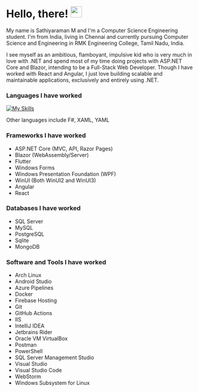 # Hello, there! <img src="https://raw.githubusercontent.com/MartinHeinz/MartinHeinz/master/wave.gif" width="30px">

My name is Sathiyaraman M and I'm a Computer Science Engineering student. I'm from India, living in Chennai and currently pursuing Computer Science and Engineering in RMK Engineering College, Tamil Nadu, India. 

I see myself as an ambitious, flamboyant, impulsive kid who is very much in love with .NET and spend most of my time doing projects with ASP.NET Core and Blazor, intending to be a Full-Stack Web Developer. Though I have worked with React and Angular, I just love building scalable and maintainable applications, exclusively and entirely using .NET.

### Languages I have worked
[![My Skills](https://skillicons.dev/icons?i=cs,js,ts,dart,html,css,c,cpp,java,py,powershell,bash)](https://skillicons.dev)

Other languages include F#, XAML, YAML

### Frameworks I have worked
- ASP.NET Core (MVC, API, Razor Pages)
- Blazor (WebAssembly/Server)
- Flutter
- Windows Forms
- Windows Presentation Foundation (WPF)
- WinUI (Both WinUI2 and WinUI3)
- Angular
- React

### Databases I have worked
- SQL Server
- MySQL
- PostgreSQL
- Sqlite
- MongoDB

### Software and Tools I have worked
- Arch Linux
- Android Studio
- Azure Pipelines
- Docker
- Firebase Hosting
- Git
- GitHub Actions
- IIS
- IntelliJ IDEA
- Jetbrains Rider
- Oracle VM VirtualBox
- Postman
- PowerShell
- SQL Server Management Studio
- Visual Studio
- Visual Studio Code
- WebStorm
- Windows Subsystem for Linux

<!---
Sathiyaraman/Sathiyaraman is a ✨ special ✨ repository because its `README.md` (this file) appears on your GitHub profile.
You can click the Preview link to take a look at your changes.
--->

